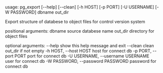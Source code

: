 usage: pg_export [--help] [--clean] [-h HOST] [-p PORT] [-U USERNAME]
                 [-W PASSWORD]
                 dbname out_dir

Export structure of databese to object files for control version system

positional arguments:
  dbname                source databese name
  out_dir               directory for object files

optional arguments:
  --help                show this help message and exit
  --clean               clean out_dir if not empty
  -h HOST, --host HOST  host for connect db
  -p PORT, --port PORT  port for connect db
  -U USERNAME, --username USERNAME
                        user for connect db
  -W PASSWORD, --password PASSWORD
                        password for connect db
